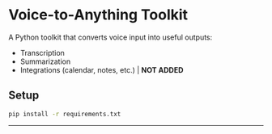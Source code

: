 # Voice-to-Anything Toolkit

A Python toolkit that converts voice input into useful outputs:
- Transcription
- Summarization
- Integrations (calendar, notes, etc.) | **NOT ADDED**

## Setup
```bash
pip install -r requirements.txt
```
---


